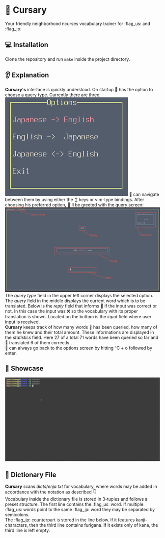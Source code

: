 # :green_book: Cursary
Your friendly neighborhood ncurses vocabulary trainer for :flag_us: and :flag_jp:

## :computer: Installation
Clone the repository and run `make` inside the project directory.

## :ear: Explanation
__Cursary's__ interface is quickly understood. On startup :bearded_person: has the option to choose a query type.
Currently there are three:
![options_menu](demo/options_menu.jpg "Options menu")
:bearded_person: can navigate between them by using either the :arrow_up_down: keys or vim-type bindings.
After choosing his preferred option, :bearded_person:'ll be greeted with the query screen:
![cursary](demo/components.jpg "Components")
The _query type_ field in the upper left corner displays the selected option. The _query_ field in the middle displays the current word which is to be translated.
Below is the _reply_ field that informs :bearded_person: if the input was correct or not. In this case the input was :x: so the vocabulary with its proper
translation is shown.
Located on the bottom is the _input_ field where user input is received.\
__Cursary__ keeps track of how many words :bearded_person: has been queried, how many of them he knew and their total amount.
These informations are displayed in the _statistics_ field. Here 27 of a total 71 words have been queried so far and :bearded_person: translated 6 of them correctly .\
:bearded_person: can always go back to the options screen by hitting ^C + o followed by enter.

## :eyes: Showcase
![Cursary](demo/cursary.gif)

## :file_folder: Dictionary File
__Cursary__ scans _dicts/enja.txt_ for vocabulary, where words may be added in accordance with the notation as described :point_down:\
Vocabulary inside the dictionary file is stored in 3-tuples and follows a preset structure.
The first line contains the :flag_us: word. If multiple :flag_us: words point to the same :flag_jp: word they may be separated by semicolons.\
The :flag_jp: counterpart is stored in the line below. If it features kanji-characters, then the third line contains furigana.
If it exists only of kana, the third line is left empty.
